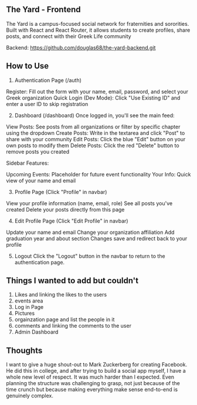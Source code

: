 ## The Yard - Frontend
The Yard is a campus-focused social network for fraternities and sororities. Built with React and React Router, it allows students to create profiles, share posts, and connect with their Greek Life community

Backend: https://github.com/douglas68/the-yard-backend.git

## How to Use
1. Authentication Page (/auth)

Register: Fill out the form with your name, email, password, and select your Greek organization
Quick Login (Dev Mode): Click "Use Existing ID" and enter a user ID to skip registration

2. Dashboard (/dashboard)
Once logged in, you'll see the main feed:

View Posts: See posts from all organizations or filter by specific chapter using the dropdown
Create Posts: Write in the textarea and click "Post" to share with your community
Edit Posts: Click the blue "Edit" button on your own posts to modify them
Delete Posts: Click the red "Delete" button to remove posts you created

Sidebar Features:

Upcoming Events: Placeholder for future event functionality
Your Info: Quick view of your name and email

3. Profile Page (Click "Profile" in navbar)

View your profile information (name, email, role)
See all posts you've created
Delete your posts directly from this page

4. Edit Profile Page (Click "Edit Profile" in navbar)

Update your name and email
Change your organization affiliation
Add graduation year and about section
Changes save and redirect back to your profile

5. Logout
Click the "Logout" button in the navbar to return to the authentication page.


## Things I wanted to add but couldn't
1) Likes and linking the likes to the users
2) events area
3) Log in Page
4) Pictures
5) orgainzation page and list the people in it
6) comments and linking the comments to the user
7) Admin Dashboard


## Thoughts

I want to give a huge shout-out to Mark Zuckerberg for creating Facebook. He did this in college, and after trying to build a social app myself, I have a whole new level of respect. It was much harder than I expected. Even planning the structure was challenging to grasp, not just because of the time crunch but because making everything make sense end-to-end is genuinely complex.

